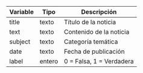 | Variable | Tipo   | Descripción                             |
|----------|--------|-----------------------------------------|
| title    | texto  | Título de la noticia                    |
| text     | texto  | Contenido de la noticia                 |
| subject  | texto  | Categoría temática                      |
| date     | texto  | Fecha de publicación                    |
| label    | entero | 0 = Falsa, 1 = Verdadera                |
